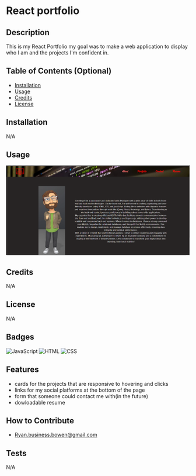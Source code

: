 # React portfolio

## Description

This is my React Portfolio my goal was to make a web application to display who I am and the projects I'm confident in.

## Table of Contents (Optional)

- [Installation](#installation)
- [Usage](#usage)
- [Credits](#credits)
- [License](#license)

## Installation

N/A

## Usage

   ![website](./src/assets/ReactPortfolio.PNG)

## Credits

N/A

## License

N/A

## Badges

![JavaScript](https://img.shields.io/badge/JavaScript-68.2%25-yellow)
![HTML](https://img.shields.io/badge/HTML-2.7%25-red)
![CSS](https://img.shields.io/badge/CSS-29.1%25-purple)

## Features

- cards for the projects that are responsive to hovering and clicks
- links for my social platforms at the bottom of the page
- form that someone could contact me with(in the future)
- dowloadable resume


## How to Contribute

- Ryan.business.bowen@gmail.com

## Tests

N/A
